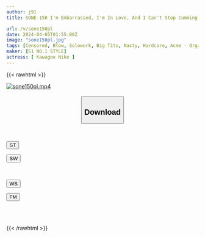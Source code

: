 ```yaml
---
author: j91
title: SONE-150 I'm Embarrassed, I'm In Love, And I Can't Stop Cumming. Niko Kawagoe Has An Intense Date At A Hotel Where They Spend The Entire Day Lusting After Each Other Over And Over Again.

url: /v/sone150pl
date: 2024-04-05T01:55:00Z
image: "sone150pl.jpg"
tags: [Censored, Blow, Solowork, Big Tits, Nasty, Hardcore, Acme · Orgasm, Date	]
maker: [S1 NO.1 STYLE]
actress: [ Kawagoe Niko ]
---
```



{{< rawhtml >}}

<div class="video" data-videoid="92GjeM3gWgFYm0">
    <a href="javascript:;">
        <img src="/v/sone150pl/sone150pl.jpg" width="WIDTH" height="HEIGHT" alt="sone150pl.mp4" loading="lazy">
    </a>
</div>

<script type="text/javascript" src="https://j91.asia/asset/on-demand-st.js"></script>

<br>
  <link rel="stylesheet" href="https://j91.asia/asset/bs5.css">
  
  <center>
  <button class="btn btn-primary" type="button" data-bs-toggle="collapse" data-bs-target=".multi-collapse" aria-expanded="false" aria-controls="multiCollapseExample1 multiCollapseExample2"><h2>Download</h2></button></center>
</p>
<div class="row">
  <div class="col">
    <div class="collapse multi-collapse" id="multiCollapseExample1">
      <div class="card card-body">
	      	      <br>
<div class="buttons">  
<p><a href="https://streamtape.to/v/92GjeM3gWgFYm0" target="_blank"><button class="btn-hover color-3"><i class="fa fa-download"></i> ST</button></a></p>
<p><a href="https://asnwish.com/5zxfb78j6dqi" target="_blank"><button class="btn-hover color-2"><i class="fa fa-download"></i> SW</button></a></p></div>
    </div>
  </div>
</div>
  <div class="col">
    <div class="collapse multi-collapse" id="multiCollapseExample2">
      <div class="card card-body">
	      <br>
<div class="buttons">
<p><a href="https://wolfstream.tv/5bwm9fyrs6d3"><button class="btn-hover color-9"><i class="fa fa-download"></i> WS</button></a></p>
<p><a href="https://filemoon.sx/d/g95yk97604li"><button class="btn-hover color-8"><i class="fa fa-download"></i> FM</button></a></p></div>
<br><br>
      </div>
    </div>
  </div>
</div>

{{< /rawhtml >}}